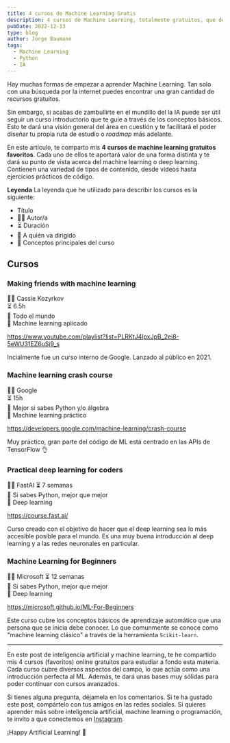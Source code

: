 ```yaml
---
title: 4 cursos de Machine Learning Gratis
description: 4 cursos de Machine Learning, totalmente gratuitos, que deberías empezar a hacer ahora mismo.
pubDate: 2022-12-13
type: blog
author: Jorge Baumann
tags:
  - Machine Learning
  - Python
  - IA
---
```


Hay muchas formas de empezar a aprender Machine Learning. Tan solo con una búsqueda por la internet puedes encontrar una gran cantidad de recursos gratuitos.

Sin embargo, si acabas de zambullirte en el mundillo del la IA puede ser útil seguir un curso introductorio que te guíe a través de los conceptos básicos. Esto te dará una visión general del área en cuestión y te facilitará el poder diseñar tu propia ruta de estudio o _roadmap_ más adelante.

En este artículo, te comparto mis **4 cursos de machine learning gratuitos favoritos**. Cada uno de ellos te aportará valor de una forma distinta y te dará su punto de vista acerca del machine learning o deep learning. Contienen una variedad de tipos de contenido, desde vídeos hasta ejercicios prácticos de código. 

**Leyenda**
La leyenda que he utilizado para describir los cursos es la siguiente:

- Título  
- 🧑‍🏫 Autor/a  
- ⏳ Duración  
- 🎯 A quién va dirigido  
- 📒 Conceptos principales del curso  

## Cursos

### Making friends with machine learning
🧑‍🏫 Cassie Kozyrkov  
⏳ 6.5h  
🎯 Todo el mundo  
📒 Machine learning aplicado  

 https://www.youtube.com/playlist?list=PLRKtJ4IpxJpB_2ei8-5eWU31EZ6uSj9_s

Incialmente fue un curso interno de Google. Lanzado al público en 2021.

### Machine learning crash course
🧑‍🏫 Google  
⏳ 15h  
🎯 Mejor si sabes Python y/o álgebra  
📒 Machine learning práctico  

https://developers.google.com/machine-learning/crash-course

Muy práctico, gran parte del código de ML está centrado en las APIs de TensorFlow 👌  

### Practical deep learning for coders
🧑‍🏫 FastAI 
⏳ 7 semanas  
🎯 Si sabes Python, mejor que mejor  
📒 Deep learning  

https://course.fast.ai/

Curso creado con el objetivo de hacer que el deep learning sea lo más accesible posible para el mundo. Es una muy buena introducción al deep learning y a las redes neuronales en particular.

### Machine Learning for Beginners
🧑‍🏫 Microsoft 
⏳ 12 semanas  
🎯 Si sabes Python, mejor que mejor  
📒 Deep learning  

https://microsoft.github.io/ML-For-Beginners

Este curso cubre los conceptos básicos de aprendizaje automático que una persona que se inicia debe conocer. Lo que comunmente se conoce como "machine learning clásico" a través de la herramienta `Scikit-learn`.

--- 

En este post de inteligencia artificial y machine learning, te he compartido mis 4 cursos (favoritos) online gratuitos para estudiar a fondo esta materia. Cada curso cubre diversos aspectos del campo, lo que actúa como una introducción perfecta al ML. Además, te dará unas bases muy sólidas para poder continuar con cursos avanzados.

Si tienes alguna pregunta, déjamela en los comentarios. Si te ha gustado este post, compártelo con tus amigos en las redes sociales. Si quieres aprender más sobre inteligencia artificial, machine learning o programación, te invito a que conectemos en [Instagram](https://www.instagram.com/baumannzone/).

¡Happy Artificial Learning! 🤖
